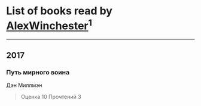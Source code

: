 # List of books read by [AlexWinchester](https://www.facebook.com/profile.php?id=2680385415370992)<sup>1</sup>
---

## 2017

### Путь мирного воина
Дэн Миллмэн
> Оценка 10
> Прочтений 3



